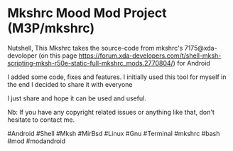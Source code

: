 # Mkshrc Mood Mod Project (M3P/mkshrc)

Nutshell,
This Mkshrc takes the source-code from mkshrc's 7175@xda-devoloper (on this page https://forum.xda-developers.com/t/shell-mksh-scripting-mksh-r50e-static-full-mkshrc_mods.2770804/) for Android

I added some code, fixes and features. I initially used this tool for myself in the end I decided to share it with everyone

I just share and hope it can be used and useful.

Nb: If you have any copyright related issues or anything like that, don't hesitate to contact me.


#Android #Shell #Mksh #MirBsd #Linux #Gnu #Terminal
#mkshrc #bash #mod #modandroid
